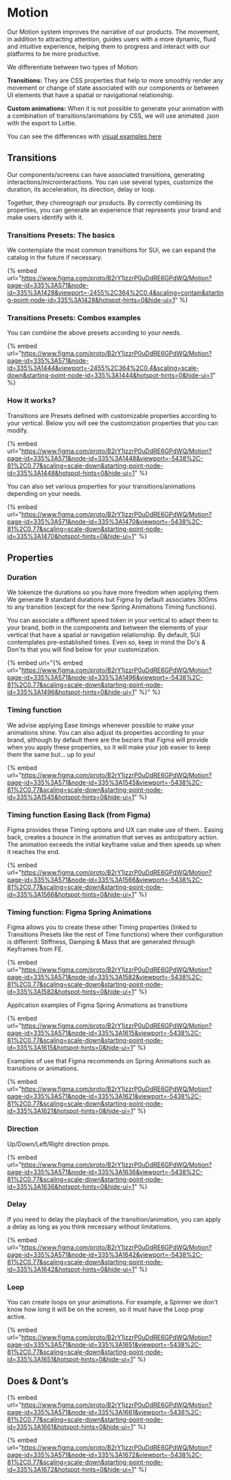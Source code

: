 # Motion

Our Motion system improves the narrative of our products.
The movement, in addition to attracting attention, guides users with a more dynamic, fluid and intuitive experience, helping them to progress and interact with our platforms to be more productive.

We differentiate between two types of Motion:

**Transitions:**  They are CSS properties that help to more smoothly render any movement or change of state associated with our components or between UI elements that have a spatial or navigational relationship.

**Custom animations:** When it is not possible to generate your animation with a combination of transitions/animations by CSS, we will use animated .json with the export to Lottie.

You can see the differences with [visual examples here](https://www.figma.com/proto/B2rY1jzzrP0uDdRE6GPdWQ/Motion?page-id=66%3A179&node-id=101%3A722&viewport=653%2C412%2C0.07&scaling=contain&starting-point-node-id=101%3A722)


## Transitions
Our components/screens can have associated transitions, generating interactions/microinteractions. You can use several types, customize the duration, its acceleration, its direction, delay or loop.

Together, they choreograph our products. By correctly combining its properties, you can generate an experience that represents your brand and make users identify with it.

### Transitions Presets:  The basics
We contemplate the most common transitions for SUi, we can expand the catalog in the future if necessary.

{% embed url="https://www.figma.com/proto/B2rY1jzzrP0uDdRE6GPdWQ/Motion?page-id=335%3A571&node-id=335%3A1428&viewport=-2455%2C364%2C0.4&scaling=contain&starting-point-node-id=335%3A1428&hotspot-hints=0&hide-ui=1" %}

### Transitions Presets: Combos examples
You can combine the above presets according to your needs.

{% embed url="https://www.figma.com/proto/B2rY1jzzrP0uDdRE6GPdWQ/Motion?page-id=335%3A571&node-id=335%3A1444&viewport=-2455%2C364%2C0.4&scaling=scale-down&starting-point-node-id=335%3A1444&hotspot-hints=0&hide-ui=1" %}

### How it works?
Transitions are Presets defined with customizable properties according to your vertical. Below you will see the customization properties that you can modify.

{% embed url="https://www.figma.com/proto/B2rY1jzzrP0uDdRE6GPdWQ/Motion?page-id=335%3A571&node-id=335%3A1448&viewport=-5438%2C-81%2C0.77&scaling=scale-down&starting-point-node-id=335%3A1448&hotspot-hints=0&hide-ui=1" %}

You can also set various properties for your transitions/animations depending on your needs.

{% embed url="https://www.figma.com/proto/B2rY1jzzrP0uDdRE6GPdWQ/Motion?page-id=335%3A571&node-id=335%3A1470&viewport=-5438%2C-81%2C0.77&scaling=scale-down&starting-point-node-id=335%3A1470&hotspot-hints=0&hide-ui=1" %}

## Properties

### Duration
We tokenize the durations so you have more freedom when applying them. We generate 9 standard durations but
Figma by default associates 300ms to any transition (except for the new Spring Animations Timing functions).

You can associate a different speed token in your vertical to adapt them to your brand, both in the components and between the elements of your vertical that have a spatial or navigation relationship. By default, SUi contemplates pre-established times. Even so, keep in mind the Do's & Don'ts that you will find below for your customization.

{% embed url="{% embed url="https://www.figma.com/proto/B2rY1jzzrP0uDdRE6GPdWQ/Motion?page-id=335%3A571&node-id=335%3A1496&viewport=-5438%2C-81%2C0.77&scaling=scale-down&starting-point-node-id=335%3A1496&hotspot-hints=0&hide-ui=1" %}" %}

### Timing function
We advise applying Ease timings whenever possible to make your animations shine. You can also adjust its properties according to your brand, although by default there are the beziers that Figma will provide when you apply these properties, so it will make your job easier to keep them the same but... up to you!

{% embed url="https://www.figma.com/proto/B2rY1jzzrP0uDdRE6GPdWQ/Motion?page-id=335%3A571&node-id=335%3A1545&viewport=-5438%2C-81%2C0.77&scaling=scale-down&starting-point-node-id=335%3A1545&hotspot-hints=0&hide-ui=1" %}

### Timing function Easing Back (from Figma)
Figma provides these Timing options and UX can make use of them.. Easing back, creates a bounce in the animation that serves as anticipatory action. The animation exceeds the initial keyframe value and then speeds up when it reaches the end.

{% embed url="https://www.figma.com/proto/B2rY1jzzrP0uDdRE6GPdWQ/Motion?page-id=335%3A571&node-id=335%3A1566&viewport=-5438%2C-81%2C0.77&scaling=scale-down&starting-point-node-id=335%3A1566&hotspot-hints=0&hide-ui=1" %}

### Timing function: Figma Spring Animations
Figma allows you to create these other Timing properties (linked to Transitions Presets like the rest of Time functions) where their configuration is different: Stiffness, Damping & Mass that are generated through Keyframes from FE.

{% embed url="https://www.figma.com/proto/B2rY1jzzrP0uDdRE6GPdWQ/Motion?page-id=335%3A571&node-id=335%3A1582&viewport=-5438%2C-81%2C0.77&scaling=scale-down&starting-point-node-id=335%3A1582&hotspot-hints=0&hide-ui=1" %}

Application examples of Figma Spring Animations as transitions

{% embed url="https://www.figma.com/proto/B2rY1jzzrP0uDdRE6GPdWQ/Motion?page-id=335%3A571&node-id=335%3A1615&viewport=-5438%2C-81%2C0.77&scaling=scale-down&starting-point-node-id=335%3A1615&hotspot-hints=0&hide-ui=1" %}

Examples of use that Figma recommends on Spring Animations such as transitions or animations.

{% embed url="https://www.figma.com/proto/B2rY1jzzrP0uDdRE6GPdWQ/Motion?page-id=335%3A571&node-id=335%3A1621&viewport=-5438%2C-81%2C0.77&scaling=scale-down&starting-point-node-id=335%3A1621&hotspot-hints=0&hide-ui=1" %}

### Direction
Up/Down/Left/Right direction props.

{% embed url="https://www.figma.com/proto/B2rY1jzzrP0uDdRE6GPdWQ/Motion?page-id=335%3A571&node-id=335%3A1636&viewport=-5438%2C-81%2C0.77&scaling=scale-down&starting-point-node-id=335%3A1636&hotspot-hints=0&hide-ui=1" %}

### Delay
If you need to delay the playback of the transition/animation, you can apply a delay as long as you think necessary without limitations.

{% embed url="https://www.figma.com/proto/B2rY1jzzrP0uDdRE6GPdWQ/Motion?page-id=335%3A571&node-id=335%3A1642&viewport=-5438%2C-81%2C0.77&scaling=scale-down&starting-point-node-id=335%3A1642&hotspot-hints=0&hide-ui=1" %}

### Loop
You can create loops on your animations. For example, a Spinner we don't know how long it will be on the screen, so it must have the Loop prop active.

{% embed url="https://www.figma.com/proto/B2rY1jzzrP0uDdRE6GPdWQ/Motion?page-id=335%3A571&node-id=335%3A1651&viewport=-5438%2C-81%2C0.77&scaling=scale-down&starting-point-node-id=335%3A1651&hotspot-hints=0&hide-ui=1" %}

## Does & Dont’s

{% embed url="https://www.figma.com/proto/B2rY1jzzrP0uDdRE6GPdWQ/Motion?page-id=335%3A571&node-id=335%3A1661&viewport=-5438%2C-81%2C0.77&scaling=scale-down&starting-point-node-id=335%3A1661&hotspot-hints=0&hide-ui=1" %}

{% embed url="https://www.figma.com/proto/B2rY1jzzrP0uDdRE6GPdWQ/Motion?page-id=335%3A571&node-id=335%3A1672&viewport=-5438%2C-81%2C0.77&scaling=scale-down&starting-point-node-id=335%3A1672&hotspot-hints=0&hide-ui=1" %}
